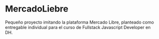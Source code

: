 # MercadoLiebre

Pequeño proyecto imitando la plataforma Mercado Libre, planteado como entregable individual para el curso de Fullstack Javascript Developer en DH.
